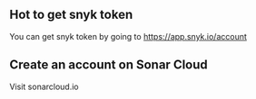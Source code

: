 ## Hot to get snyk token
You can get snyk token by going to https://app.snyk.io/account



## Create an account on Sonar Cloud 
Visit sonarcloud.io